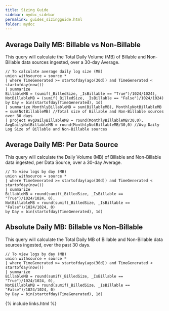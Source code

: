 ```yaml
---
title: Sizing Guide
sidebar: mydoc_sidebar
permalink: guides_sizingguide.html
folder: mydoc
---
```


## Average Daily MB: Billable vs Non-Billable

This query will calculate the Total Daily Volume (MB) of Billable and Non-Billable data sources ingested, over a 30-day Average.

```
// To calculate average daily log size (MB)
union withsource = source * 
| where TimeGenerated >= startofday(ago(30d)) and TimeGenerated < startofday(now())
| summarize
BillableMB = (sumif(_BilledSize, _IsBillable == "True")/1024/1024), 
NotBillableMB = (sumif(_BilledSize, _IsBillable == "False")/1024/1024)
by Day = bin(startofday(TimeGenerated), 1d)
| summarize MonthlyBillableMB = sum(BillableMB), MonthlyNotBillableMB = sum(NotBillableMB) //Total size of Billable and Non-Billable sources over 30 days
| project AvgDailyBillableMB = round(MonthlyBillableMB/30,0), AvgDailyNotBillableMB = round(MonthlyNotBillableMB/30,0) //Avg Daily Log Size of Billable and Non-Billable sources
```

## Average Daily MB: Per Data Source

This query will calculate the Daily Volume (MB) of Billable and Non-Billable data ingested, per Data Source, over a 30-day Average.

```
// To view logs by day (MB)
union withsource = source * 
| where TimeGenerated >= startofday(ago(30d)) and TimeGenerated < startofday(now())
| summarize
BillableMB = round(sumif(_BilledSize, _IsBillable == "True")/1024/1024, 0), 
NotBillableMB = round(sumif(_BilledSize, _IsBillable == "False")/1024/1024, 0)
by Day = bin(startofday(TimeGenerated), 1d)
```

## Absolute Daily MB: Billable vs Non-Billable

This query will calculate the Total Daily MB of Billable and Non-Billable data sources ingested, over the past 30 days.

```
// To view logs by day (MB)
union withsource = source * 
| where TimeGenerated >= startofday(ago(30d)) and TimeGenerated < startofday(now())
| summarize
BillableMB = round(sumif(_BilledSize, _IsBillable == "True")/1024/1024, 0), 
NotBillableMB = round(sumif(_BilledSize, _IsBillable == "False")/1024/1024, 0)
by Day = bin(startofday(TimeGenerated), 1d)
```

{% include links.html %}
